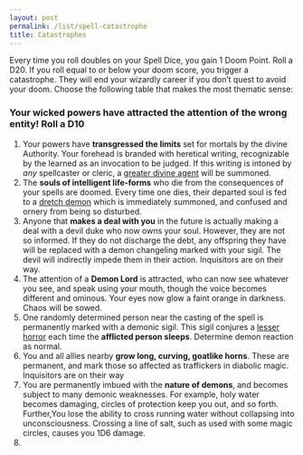 ```yaml
---
layout: post
permalink: /list/spell-catastrophe
title: Catastrophes
---
```


Every time you roll doubles on your Spell Dice, you gain 1 Doom Point. Roll a D20. If you roll equal to or below your doom score, you trigger a catastrophe. They will end your wizardly career if you don’t quest to avoid your doom. Choose the following table that makes the most thematic sense:

### Your wicked powers have attracted the attention of the wrong entity! Roll a D10

1. Your powers have **transgressed the limits** set for mortals by the divine Authority. Your forehead is branded with heretical writing, recognizable by the learned as an invocation to be judged. If this writing is intoned by _any_ spellcaster or cleric, a [greater divine agent](/list/monsters-celestial) will be summoned.
2. The **souls of intelligent life-forms** who die from the consequences of your spells are doomed. Every time one dies, their departed soul is fed to a [dretch demon](/monsters/dretch) which is immediately summoned, and confused and ornery from being so disturbed.
3. Anyone that **makes a deal with you** in the future is actually making a deal with a devil duke who now owns your soul. However, they are not so informed. If they do not discharge the debt, any offspring they have will be replaced with a demon changeling marked with your sigil. The devil will indirectly impede them in their action. Inquisitors are on their way.
4. The attention of a **Demon Lord** is attracted, who can now see whatever you see, and speak using your mouth, though the voice becomes different and ominous. Your eyes now glow a faint orange in darkness. Chaos will be sowed.
5. One randomly determined person near the casting of the spell is permanently marked with a demonic sigil. This sigil conjures a [lesser horror](/list/monsters-aberration) each time the **afflicted person sleeps**. Determine demon reaction as normal.
6. You and all allies nearby **grow long, curving, goatlike horns**. These are permanent, and mark those so affected as traffickers in diabolic magic. Inquisitors are on their way
7. You are permanently imbued with the **nature of demons**, and becomes subject to many demonic weaknesses. For example, holy water becomes damaging, circles of protection keep you out, and so forth. Further,You lose the ability to cross running water without collapsing into unconsciousness. Crossing a line of salt, such as used with some magic circles, causes you 1D6 damage.
8.


